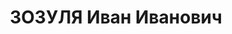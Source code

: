---
title: ЗОЗУЛЯ Иван Иванович
description: "1890 г.р., м.р.: Славянский р-н, станица Петровская, русский, образование:\
  \ малограмотный, член ВКП(б)\n председатель правления райпотребсоюза\n прож.: Славянский\
  \ р-н, станица Петровская\n арестован 15.04.1937\n Обвинение: «участник контрреволюционной\
  \ повстанческой организации, готовившей вооруженное восстание».\n Приговор: тройка\
  \ при УНКВД по Краснодарскому краю, 14.02.1938 — ВМН с конфискацией имущества\n\
  \ Расстрелян 26.02.1938\n Реабилитация: президиумом Краснодарского краевого суда,\
  \ 11.07.1959 - за отсутствием события преступления\n Арх.дело: 28554"
---